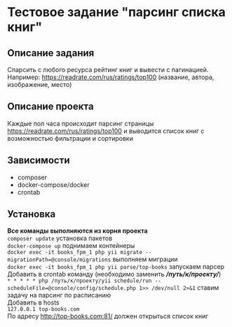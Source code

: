 # Тестовое задание "парсинг списка книг"

## Описание задания
Спарсить с любого ресурса рейтинг книг и вывести с пагинацией. Например: https://readrate.com/rus/ratings/top100 (название, автора, изображение, место)

## Описание проекта
Каждые пол часа происходит парсинг страницы https://readrate.com/rus/ratings/top100 и выводится список книг с возможностью фильтрации и сортировки

## Зависимости
+ composer
+ docker-compose/docker
+ crontab

## Установка
**Все команды выполняются из корня проекта**  
`composer update` установка пакетов  
`docker-compose up` поднимаем контейнеры  
`docker exec -it books_fpm_1 php yii migrate --migrationPath=@console/migrations` выполняем миграции  
`docker exec -it books_fpm_1 php yii parse/top-books` запускаем парсер  
Добавить в crontab команду (необходимо заменить **_/путь/к/проекту/_**)  
`* * * * * php /путь/к/проекту/yii schedule/run --scheduleFile=@console/config/schedule.php 1>> /dev/null 2>&1` ставим задачу на парсинг по расписанию  
Добавить в hosts  
`127.0.0.1 top-books.com`  
По адресу http://top-books.com:81/ должен открыться список книг